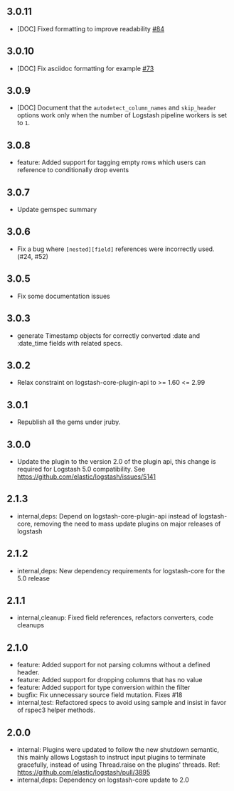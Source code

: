 ## 3.0.11
  - [DOC] Fixed formatting to improve readability [#84](https://github.com/logstash-plugins/logstash-filter-csv/pull/84)

## 3.0.10
  - [DOC] Fix asciidoc formatting for example [#73](https://github.com/logstash-plugins/logstash-filter-csv/pull/73)

## 3.0.9
  - [DOC] Document that the `autodetect_column_names` and `skip_header` options work only when the number of Logstash
  pipeline workers is set to `1`.
  
## 3.0.8
  - feature: Added support for tagging empty rows which users can reference to conditionally drop events

## 3.0.7
  - Update gemspec summary

## 3.0.6
  - Fix a bug where `[nested][field]` references were incorrectly used. (#24, #52)

## 3.0.5
  - Fix some documentation issues

## 3.0.3
  - generate Timestamp objects for correctly converted :date and :date_time fields with related specs.

## 3.0.2
  - Relax constraint on logstash-core-plugin-api to >= 1.60 <= 2.99

## 3.0.1
  - Republish all the gems under jruby.
## 3.0.0
  - Update the plugin to the version 2.0 of the plugin api, this change is required for Logstash 5.0 compatibility. See https://github.com/elastic/logstash/issues/5141
## 2.1.3
 - internal,deps: Depend on logstash-core-plugin-api instead of logstash-core, removing the need to mass update plugins on major releases of logstash

## 2.1.2
 - internal,deps: New dependency requirements for logstash-core for the 5.0 release

## 2.1.1
 - internal,cleanup: Fixed field references, refactors converters, code cleanups

## 2.1.0
 - feature: Added support for not parsing columns without a defined header.
 - feature: Added support for dropping columns that has no value
 - feature: Added support for type conversion within the filter
 - bugfix: Fix unnecessary source field mutation. Fixes #18
 - internal,test: Refactored specs to avoid using sample and insist in favor of rspec3
   helper methods.

## 2.0.0
 - internal: Plugins were updated to follow the new shutdown semantic, this mainly allows Logstash to instruct input plugins to terminate gracefully,
   instead of using Thread.raise on the plugins' threads. Ref: https://github.com/elastic/logstash/pull/3895
 - internal,deps: Dependency on logstash-core update to 2.0
